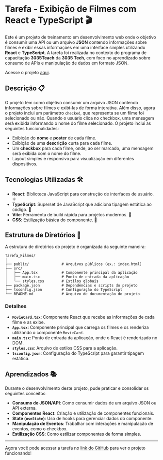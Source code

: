 # Tarefa - Exibição de Filmes com React e TypeScript 🎬

Este é um projeto de treinamento em desenvolvimento web onde o objetivo é consumir uma API ou um arquivo **JSON** contendo informações sobre filmes e exibir essas informações em uma interface simples utilizando **React** e **TypeScript**. A tarefa foi realizada no contexto do programa de capacitação **3035Teach** da **3035 Tech**, com foco no aprendizado sobre consumo de APIs e manipulação de dados em formato JSON.

Acesse o projeto [aqui](https://felipecardosovargas.github.io/terceira-tarefa/).

## Descrição 📋

O projeto tem como objetivo consumir um arquivo JSON contendo informações sobre filmes e exibi-las de forma interativa. Além disso, agora o projeto inclui um parâmetro `checked`, que representa se um filme foi selecionado ou não. Quando o usuário clica no checkbox, uma mensagem será exibida informando o nome do filme selecionado. O projeto inclui as seguintes funcionalidades:

- Exibição do **nome** e **poster** de cada filme.
- Exibição de uma **descrição** curta para cada filme.
- Um **checkbox** para cada filme, onde, ao ser marcado, uma mensagem será exibida com o nome do filme.
- Layout simples e responsivo para visualização em diferentes dispositivos.

## Tecnologias Utilizadas 🛠️

- **React**: Biblioteca JavaScript para construção de interfaces de usuário. ⚛️
- **TypeScript**: Superset de JavaScript que adiciona tipagem estática ao código. 📜
- **Vite**: Ferramenta de build rápida para projetos modernos. 🚀
- **CSS**: Estilização básica do componente. 🎨

## Estrutura de Diretórios 📂

A estrutura de diretórios do projeto é organizada da seguinte maneira:

```
Tarefa_Filmes/
│
├── public/               # Arquivos públicos (ex.: index.html)
├── src/
│   ├── App.tsx           # Componente principal da aplicação
│   ├── main.tsx          # Ponto de entrada da aplicação
│   └── styles.css        # Estilos globais
├── package.json          # Dependências e scripts do projeto
├── tsconfig.json         # Configuração do TypeScript
└── README.md             # Arquivo de documentação do projeto
```

### Detalhes

- **`MovieCard.tsx`**: Componente React que recebe as informações de cada filme e as exibe.
- **`App.tsx`**: Componente principal que carrega os filmes e os renderiza utilizando o componente `MovieCard`.
- **`main.tsx`**: Ponto de entrada da aplicação, onde o React é renderizado no DOM.
- **`styles.css`**: Arquivo de estilos CSS para a aplicação.
- **`tsconfig.json`**: Configuração do TypeScript para garantir tipagem estática.

## Aprendizados 📚

Durante o desenvolvimento deste projeto, pude praticar e consolidar os seguintes conceitos:

- **Consumo de JSON/API**: Como consumir dados de um arquivo JSON ou API externa.
- **Componentes React**: Criação e utilização de componentes funcionais.
- **State (`useState`)**: Uso de hooks para gerenciar dados do componente.
- **Manipulação de Eventos**: Trabalhar com interações e manipulação de eventos, como o checkbox.
- **Estilização CSS**: Como estilizar componentes de forma simples.

---

Agora você pode acessar a tarefa no [link do GitHub](https://felipecardosovargas.github.io/terceira-tarefa/) para ver o projeto funcionando!
